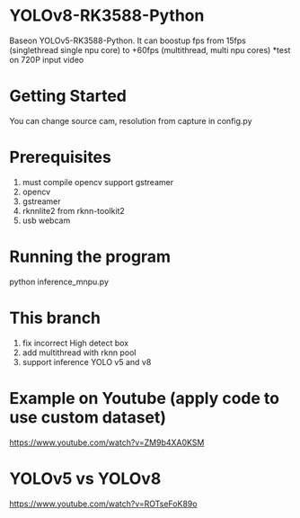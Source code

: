 # YOLOv8-RK3588-Python
Baseon YOLOv5-RK3588-Python. It can boostup fps from 15fps (singlethread single npu core) to +60fps (multithread, multi npu cores)
*test on 720P input video

# Getting Started
You can change source cam, resolution from capture in config.py

# Prerequisites
1. must compile opencv support gstreamer
2. opencv
3. gstreamer
4. rknnlite2 from rknn-toolkit2
5. usb webcam

# Running the program
python inference_mnpu.py

# This branch
1. fix incorrect High detect box
2. add multithread with rknn pool
3. support inference YOLO v5 and v8

# Example on Youtube (apply code to use custom dataset)
https://www.youtube.com/watch?v=ZM9b4XA0KSM
# YOLOv5 vs YOLOv8
https://www.youtube.com/watch?v=ROTseFoK89o
